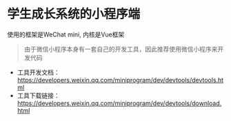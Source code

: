 # 学生成长系统的小程序端

使用的框架是WeChat mini, 内核是Vue框架

> 由于微信小程序本身有一套自己的开发工具，因此推荐使用微信小程序来开发代码
- 工具开发文档： https://developers.weixin.qq.com/miniprogram/dev/devtools/devtools.html
- 工具下载链接： https://developers.weixin.qq.com/miniprogram/dev/devtools/download.html
 

